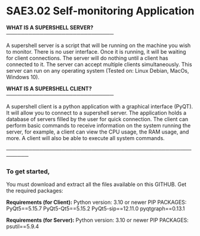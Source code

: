 # SAE3.02 Self-monitoring Application

**WHAT IS A SUPERSHELL SERVER?  ─────────────────────────────**

A supershell server is a script that will be running on the machine you wish to monitor.
There is no user interface.
Once it is running, it will be waiting for client connections.
The server will do nothing until a client has connected to it.
The server can accept multiple clients simultaneously.
This server can run on any operating system (Tested on: Linux Debian, MacOs, Windows 10).

**WHAT IS A SUPERSHELL CLIENT?  ─────────────────────────────**

A supershell client is a python application with a graphical interface (PyQT).
It will allow you to connect to a supershell server.
The application holds a database of servers filled by the user for quick connection.
The client can perform basic commands to receive information on the system running the server, for example, a client can view the CPU usage, the RAM usage, and more.
A client will also be able to execute all system commands.

**────────────────────────────────────────────────────────**

### To get started,
You must download and extract all the files available on this GITHUB.
Get the required packages:

**Requirements (for Client):**
Python version: 3.10 or newer
PIP PACKAGES:
  PyQt5==5.15.7
  PyQt5-Qt5==5.15.2
  PyQt5-sip==12.11.0
  pyqtgraph==0.13.1

**Requirements (for Server):**
Python version: 3.10 or newer
PIP PACKAGES:
  psutil==5.9.4

